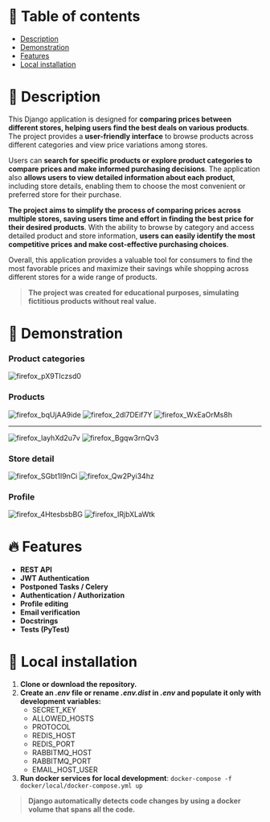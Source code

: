 # 📖 Table of contents

<ul>
  <li><a href="#-description">Description</a></li>
  <li><a href="#-demonstration">Demonstration</a></li>
  <li><a href="#-features">Features</a></li>
  <li><a href="#-local-installation">Local installation</a></li>
</ul>

# 📃 Description

This Django application is designed for **comparing prices between different stores, helping users find the best 
deals on various products**. The project provides a **user-friendly interface** to browse products across different 
categories and view price variations among stores. 

Users can **search for specific products or explore product categories to compare prices and make informed purchasing 
decisions**. The application also **allows users to view detailed information about each product**, including store 
details, enabling them to choose the most convenient or preferred store for their purchase.

**The project aims to simplify the process of comparing prices across multiple stores, saving users time and effort in 
finding the best price for their desired products**. With the ability to browse by category and access detailed product 
and store information, **users can easily identify the most competitive prices and make cost-effective purchasing 
choices**.

Overall, this application provides a valuable tool for consumers to find the most favorable prices and maximize their 
savings while shopping across different stores for a wide range of products.

> **The project was created for educational purposes, simulating fictitious products without real value.**

# 🌄 Demonstration

### Product categories

![firefox_pX9TIczsd0](https://github.com/FCTL3314/StoreTracker/assets/97694131/0a317d57-0ede-492e-96f6-ec11aa65ab57)

### Products

![firefox_bqUjAA9ide](https://github.com/FCTL3314/StoreTracker/assets/97694131/fd7127c4-67b4-4e47-9255-484a135c6564)
![firefox_2dl7DEif7Y](https://github.com/FCTL3314/StoreTracker/assets/97694131/b65f226a-31af-4d84-8cf9-cc7682174a99)
![firefox_WxEaOrMs8h](https://github.com/FCTL3314/StoreTracker/assets/97694131/6f451ff2-662e-4295-a82e-ab3cdaad8be5)

<hr/>

![firefox_layhXd2u7v](https://github.com/FCTL3314/StoreTracker/assets/97694131/5d1de7aa-ec12-445a-a29d-1d27108d793d)
![firefox_Bgqw3rnQv3](https://github.com/FCTL3314/StoreTracker/assets/97694131/cd68ed5b-86fd-484e-b8ad-aadef8fd6136)

### Store detail

![firefox_SGbt1I9nCi](https://github.com/FCTL3314/StoreTracker/assets/97694131/f31c0e2f-2ebb-422a-943a-55072dab0530)
![firefox_Qw2Pyi34hz](https://github.com/FCTL3314/StoreTracker/assets/97694131/7ee295c8-fcf6-489f-ad57-68a55a298030)

### Profile

![firefox_4HtesbsbBG](https://github.com/FCTL3314/StoreTracker/assets/97694131/7e404765-9adf-4505-b8d2-302eb7952e53)
![firefox_IRjbXLaWtk](https://github.com/FCTL3314/StoreTracker/assets/97694131/99094345-4b41-4acc-b5c4-247e17031c0b)


# 🔥 Features

* **REST API**
* **JWT Authentication**
* **Postponed Tasks / Celery**
* **Authentication / Authorization**
* **Profile editing**
* **Email verification**
* **Docstrings**
* **Tests (PyTest)**

# 💽 Local installation
1. **Clone or download the repository.**
2. **Create an *.env* file or rename *.env.dist* in *.env* and populate it only with development variables:**
   * SECRET_KEY
   * ALLOWED_HOSTS
   * PROTOCOL
   * REDIS_HOST
   * REDIS_PORT
   * RABBITMQ_HOST
   * RABBITMQ_PORT
   * EMAIL_HOST_USER
3. **Run docker services for local development**: `docker-compose -f docker/local/docker-compose.yml up`

> **Django automatically detects code changes by using a docker volume that spans all the code.**
